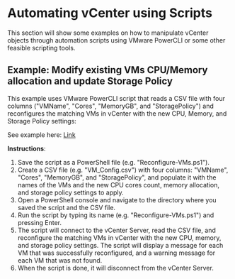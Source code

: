 # Automating vCenter using Scripts

This section will show some examples on how to manipulate vCenter objects through automation scripts using VMware PowerCLI or some other feasible scripting tools.

## Example: Modify existing VMs CPU/Memory allocation and update Storage Policy

This example uses VMware PowerCLI script that reads a CSV file with four columns ("VMName", "Cores", "MemoryGB", and "StoragePolicy") and reconfigures the matching VMs in vCenter with the new CPU, Memory, and Storage Policy settings:

See example here: [Link](/BrownField/Scripts/Reconfigure-VMs.ps1)

**Instructions**:

1. Save the script as a PowerShell file (e.g. "Reconfigure-VMs.ps1").
2. Create a CSV file (e.g. "VM_Config.csv") with four columns: "VMName", "Cores", "MemoryGB", and "StoragePolicy", and populate it with the names of the VMs and the new CPU cores count, memory allocation, and storage policy settings to apply.
3. Open a PowerShell console and navigate to the directory where you saved the script and the CSV file.
4. Run the script by typing its name (e.g. "Reconfigure-VMs.ps1") and pressing Enter.
5. The script will connect to the vCenter Server, read the CSV file, and reconfigure the matching VMs in vCenter with the new CPU, memory, and storage policy settings. The script will display a message for each VM that was successfully reconfigured, and a warning message for each VM that was not found.
6. When the script is done, it will disconnect from the vCenter Server.
